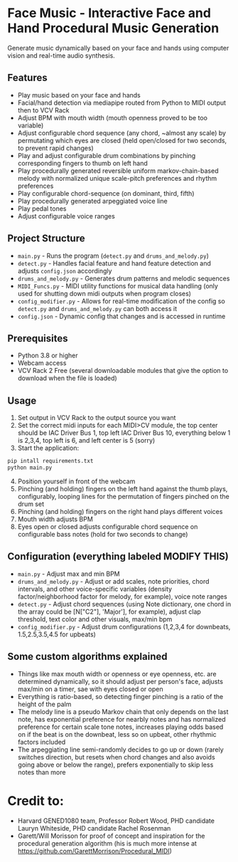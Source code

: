 # Face Music - Interactive Face and Hand Procedural Music Generation

Generate music dynamically based on your face and hands using computer vision and real-time audio synthesis.

## Features

- Play music based on your face and hands
- Facial/hand detection via mediapipe routed from Python to MIDI output then to VCV Rack
- Adjust BPM with mouth width (mouth openness proved to be too variable)
- Adjust configurable chord sequence (any chord, ~almost any scale) by permutating which eyes are closed (held open/closed for two seconds, to prevent rapid changes)
- Play and adjust configurable drum combinations by pinching corresponding fingers to thumb on left hand
- Play procedurally generated reversible uniform markov-chain-based melody with normalized unique scale-pitch preferences and rhythm preferences
- Play configurable chord-sequence (on dominant, third, fifth)
- Play procedurally generated arpeggiated voice line
- Play pedal tones
- Adjust configurable voice ranges

## Project Structure

- `main.py` - Runs the program (`detect.py` and `drums_and_melody.py`)
- `detect.py` - Handles facial feature and hand feature detection and adjusts `config.json` accordingly
- `drums_and_melody.py` - Generates drum patterns and melodic sequences
- `MIDI_Funcs.py` - MIDI utility functions for musical data handling (only used for shutting down midi outputs when program closes)
- `config_modifier.py` - Allows for real-time modification of the config so `detect.py` and `drums_and_melody.py` can both access it
- `config.json` - Dynamic config that changes and is accessed in runtime

## Prerequisites

- Python 3.8 or higher
- Webcam access
- VCV Rack 2 Free (several downloadable modules that give the option to download when the file is loaded)

## Usage

1. Set output in VCV Rack to the output source you want
2. Set the correct midi inputs for each MIDI>CV module, the top center should be IAC Driver Bus 1, top left IAC Driver Bus 10, everything below 1 is 2,3,4, top left is 6, and left center is 5 (sorry)
3. Start the application:
```bash
pip intall requirements.txt
python main.py
```
4. Position yourself in front of the webcam
5. Pinching (and holding) fingers on the left hand against the thumb plays, configurably, looping lines for the permutation of fingers pinched on the drum set
6. Pinching (and holding) fingers on the right hand plays different voices
7. Mouth width adjusts BPM
8. Eyes open or closed adjusts configurable chord sequence on configurable bass notes (hold for two seconds to change)

## Configuration (everything labeled MODIFY THIS)

- `main.py` - Adjust max and min BPM
- `drums_and_melody.py` - Adjust or add scales, note priorities, chord intervals, and other voice-specific variables (density factor/neighborhood factor for melody, for example), voice note ranges
- `detect.py` - Adjust chord sequences (using Note dictionary, one chord in the array could be [N["C2"], 'Major'], for example), adjust clap threshold, text color and other visuals, max/min bpm
- `config_modifier.py` - Adjust drum configurations (1,2,3,4 for downbeats, 1.5,2.5,3.5,4.5 for upbeats)

## Some custom algorithms explained
- Things like max mouth width or openness or eye openness, etc. are determined dynamically, so it should adjust per person's face, adjusts max/min on a timer, sae with eyes closed or open
- Everything is ratio-based, so detecting finger pinching is a ratio of the height of the palm
- The melody line is a pseudo Markov chain that only depends on the last note, has exponential preference for nearbly notes and has normalized preference for certain scale tone notes, increases playing odds based on if the beat is on the downbeat, less so on upbeat, other rhythmic factors included
- The arpeggiating line semi-randomly decides to go up or down (rarely switches direction, but resets when chord changes and also avoids going above or below the range), prefers exponentially to skip less notes than more

# Credit to:
- Harvard GENED1080 team, Professor Robert Wood, PHD candidate Lauryn Whiteside, PHD candidate Rachel Rosenman
- Garett/Will Morisson for proof of concept and inspiration for the procedural generation algorithm (his is much more intense at https://github.com/GarettMorrison/Procedural_MIDI)


